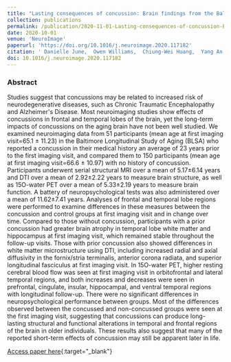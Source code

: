 ```yaml
---
title: "Lasting consequences of concussion: Brain findings from the Baltimore Longitudinal Study of Aging"
collection: publications
permalink: /publication/2020-11-01-Lasting-consequences-of-concussion-Brain-findings-from-the-Baltimore-Longitudinal-Study-of-Aging
date: 2020-10-01
venue: 'NeuroImage'
paperurl: 'https://doi.org/10.1016/j.neuroimage.2020.117182'
citation: ' Danielle June,  Owen Williams,  Chiung-Wei Huang,  Yang An,  Bennett Landman,  Christos Davatzikos,  Murat Bilgel,  Susan Resnick,  Lori Beason-Held, &quot;Lasting consequences of concussion: Brain findings from the Baltimore Longitudinal Study of Aging.&quot; NeuroImage, 2020.'
doi: 10.1016/j.neuroimage.2020.117182
---
```


### Abstract

Studies suggest that concussions may be related to increased risk of neurodegenerative diseases, such as Chronic Traumatic Encephalopathy and Alzheimer's Disease. Most neuroimaging studies show effects of concussions in frontal and temporal lobes of the brain, yet the long-term impacts of concussions on the aging brain have not been well studied. We examined neuroimaging data from 51 participants (mean age at first imaging visit=65.1 ± 11.23) in the Baltimore Longitudinal Study of Aging (BLSA) who reported a concussion in their medical history an average of 23 years prior to the first imaging visit, and compared them to 150 participants (mean age at first imaging visit=66.6 ± 10.97) with no history of concussion. Participants underwent serial structural MRI over a mean of 5.17±6.14 years and DTI over a mean of 2.92±2.22 years to measure brain structure, as well as 15O-water PET over a mean of 5.33±2.19 years to measure brain function. A battery of neuropsychological tests was also administered over a mean of 11.62±7.41 years. Analyses of frontal and temporal lobe regions were performed to examine differences in these measures between the concussion and control groups at first imaging visit and in change over time. Compared to those without concussion, participants with a prior concussion had greater brain atrophy in temporal lobe white matter and hippocampus at first imaging visit, which remained stable throughout the follow-up visits. Those with prior concussion also showed differences in white matter microstructure using DTI, including increased radial and axial diffusivity in the fornix/stria terminalis, anterior corona radiata, and superior longitudinal fasciculus at first imaging visit. In 15O-water PET, higher resting cerebral blood flow was seen at first imaging visit in orbitofrontal and lateral temporal regions, and both increases and decreases were seen in prefrontal, cingulate, insular, hippocampal, and ventral temporal regions with longitudinal follow-up. There were no significant differences in neuropsychological performance between groups. Most of the differences observed between the concussed and non-concussed groups were seen at the first imaging visit, suggesting that concussions can produce long-lasting structural and functional alterations in temporal and frontal regions of the brain in older individuals. These results also suggest that many of the reported short-term effects of concussion may still be apparent later in life.

[Access paper here](https://doi.org/10.1016/j.neuroimage.2020.117182){:target="_blank"}
